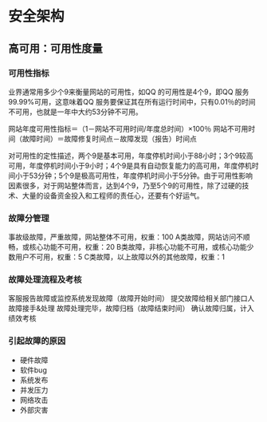 # 安全架构

## 高可用：可用性度量

### 可用性指标

业界通常用多少个9来衡量网站的可用性，如QQ 的可用性是4个9，即QQ 服务99.99%可用，这意味着QQ 服务要保证其在所有运行时间中，只有0.01％的时间不可用，也就是一年中大约53分钟不可用。

网站年度可用性指标＝（1－网站不可用时间/年度总时间）×100％
网站不可用时间（故障时间）＝故障修复时间点－故障发现（报告）时间点

对可用性的定性描述，两个9是基本可用，年度停机时间小于88小时；3个9较高可用，年度停机时间小于9小时；4个9是具有自动恢复能力的高可用，年度停机时间小于53分钟；5个9是极高可用性，年度停机时间小于5分钟。由于可用性影响因素很多，对于网站整体而言，达到4个9，乃至5个9的可用性，除了过硬的技术、大量的设备资金投入和工程师的责任心，还要有个好运气。

### 故障分管理

事故级故障，严重故障，网站整体不可用，权重：100
A类故障，网站访问不顺畅，或核心功能不可用，权重：20
B类故障，非核心功能不可用，或核心功能少数用户不可用，权重：5
C类故障，以上故障以外的其他故障，权重：1

### 故障处理流程及考核

客服报告故障或监控系统发现故障（故障开始时间）
提交故障给相关部门接口人
故障接手&处理
故障处理完毕，故障归档（故障结束时间）
确认故障归属，计入绩效考核

### 引起故障的原因

- 硬件故障
- 软件bug
- 系统发布
- 并发压力
- 网络攻击
- 外部灾害

